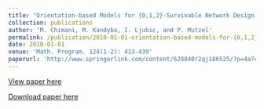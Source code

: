 ```yaml
---
title: "Orientation-based Models for {0,1,2}-Survivable Network Design: Theory and Practice"
collection: publications
author: 'M. Chimani, M. Kandyba, I. Ljubic, and P. Mutzel'
permalink: /publication/2010-01-01-orientation-based-models-for-{0,1,2}-survivable-network-design:-theory-and-practice
date: 2010-01-01
venue: 'Math. Program. 124(1-2): 413-439'
paperurl: 'http://www.springerlink.com/content/628840r2qj186525/?p=4a7cc5f2a7e946b283a4f7913fdf30f0&pi=30'
---
```

[View paper here](http://www.springerlink.com/content/628840r2qj186525/?p=4a7cc5f2a7e946b283a4f7913fdf30f0&pi=30)

[Download paper here]({{site.url}}/docs/publications/sndp.pdf)
